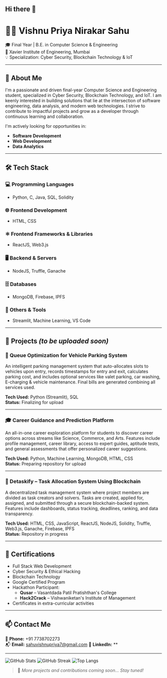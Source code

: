 ## Hi there 👋
# 👩‍💻 Vishnu Priya Nirakar Sahu

🎓 Final Year | B.E. in Computer Science & Engineering  
📍 Xavier Institute of Engineering, Mumbai  
💡 Specialization: Cyber Security, Blockchain Technology & IoT

---

## 🌟 About Me

I'm a passionate and driven final-year Computer Science and Engineering student, specialized in Cyber Security, Blockchain Technology, and IoT. I am keenly interested in building solutions that lie at the intersection of software engineering, data analysis, and modern web technologies. I strive to contribute to impactful projects and grow as a developer through continuous learning and collaboration.

I'm actively looking for opportunities in:
- **Software Development**
- **Web Development**
- **Data Analytics**

---

## 🛠️ Tech Stack

### 💻 Programming Languages
- Python, C, Java, SQL, Solidity

### 🌐 Frontend Development
- HTML, CSS

### ⚛️ Frontend Frameworks & Libraries
- ReactJS, Web3.js

### 🖥️ Backend & Servers
- NodeJS, Truffle, Ganache

### 🗄️ Databases
- MongoDB, Firebase, IPFS

### 🤖 Others & Tools
- Streamlit, Machine Learning, VS Code

---

## 📂 Projects *(to be uploaded soon)*

### 🚗 Queue Optimization for Vehicle Parking System
An intelligent parking management system that auto-allocates slots to vehicles upon entry, records timestamps for entry and exit, calculates parking cost, and includes optional services like valet parking, car washing, E-charging & vehicle maintenance. Final bills are generated combining all services used.

**Tech Used:** Python (Streamlit), SQL  
**Status:** Finalizing for upload

---

### 🎓 Career Guidance and Prediction Platform
An all-in-one career exploration platform for students to discover career options across streams like Science, Commerce, and Arts. Features include profile management, career library, access to expert guides, aptitude tests, and general assessments that offer personalized career suggestions.

**Tech Used:** Python, Machine Learning, MongoDB, HTML, CSS  
**Status:** Preparing repository for upload

---

### 🔗 Detaskify – Task Allocation System Using Blockchain
A decentralized task management system where project members are divided as task creators and solvers. Tasks are created, applied for, assigned, and submitted through a secure blockchain-backed system. Features include dashboards, status tracking, deadlines, ranking, and data transparency.

**Tech Used:** HTML, CSS, JavaScript, ReactJS, NodeJS, Solidity, Truffle, Web3.js, Ganache, Firebase, IPFS  
**Status:** Repository in progress

---

## 📜 Certifications
- Full Stack Web Development
- Cyber Security & Ethical Hacking
- Blockchain Technology
- Google Certified Program
- Hackathon Participant:
  - **Qusar** – Vasantdada Patil Pratishthan's College
  - **Hack2Crack** – Vishwaniketan's Institute of Management
- Certificates in extra-curricular activities

---

## 📫 Contact Me

📱 **Phone:** +91 7738702273  
📬 **Email:** sahuvishnupriya7@gmail.com
🔗 **LinkedIn:** **  


---


![GitHub Stats](https://github-readme-stats.vercel.app/api?username=Vishnu-Priya-Sahu&show_icons=true&theme=radical)
![GitHub Streak](https://streak-stats.demolab.com?user=Vishnu-Priya-Sahu&theme=radical)
![Top Langs](https://github-readme-stats.vercel.app/api/top-langs/?username=Vishnu-Priya-Sahu&layout=compact)

> 🚧 *More projects and contributions coming soon... Stay tuned!*

<!--
**Vishnu-Priya-Sahu/Vishnu-Priya-Sahu** is a ✨ _special_ ✨ repository because its `README.md` (this file) appears on your GitHub profile.

Here are some ideas to get you started:

- 🔭 I’m currently working on ...
- 🌱 I’m currently learning ...
- 👯 I’m looking to collaborate on ...
- 🤔 I’m looking for help with ...
- 💬 Ask me about ...
- 📫 How to reach me: ...
- 😄 Pronouns: ...
- ⚡ Fun fact: ...
-->
